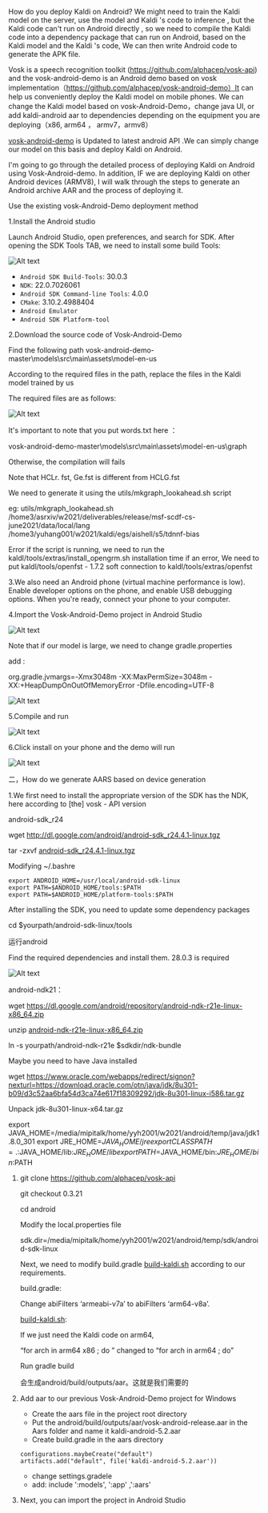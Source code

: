 How do you deploy Kaldi on Android? We might need to train the Kaldi model on the server, use the model and Kaldi 's code to inference , but the Kaldi code can't run on Android directly , so we need to compile the Kaldi code into a dependency package that can run on Android, based on the Kaldi model and the Kaldi 's code, We can then write Android code to generate the APK file.

Vosk is a speech recognition toolkit (https://github.com/alphacep/vosk-api)  and the vosk-android-demo is an Android demo based on vosk implementation（https://github.com/alphacep/vosk-android-demo）It can help us conveniently deploy the Kaldi model on mobile phones. We can change the Kaldi model based on vosk-Android-Demo，change java UI, or add kaldi-android aar to dependencies depending on the equipment you are deploying（x86, arm64 ， armv7，armv8）

[vosk-android-demo](https://github.com/alphacep/vosk-android-demo) is Updated to latest android API .We can simply change our model on this basis and deploy Kaldi on Android.

I'm going to go through the detailed process of deploying Kaldi on Android using Vosk-Android-demo. In addition, IF we are deploying Kaldi on other Android devices (ARMV8), I will walk through the steps to generate an Android archive AAR and the process of deploying it.

Use the existing vosk-Android-Demo deployment method

1.Install the Android studio

Launch Android Studio, open preferences, and search for SDK. After opening the SDK Tools TAB, we need to install some build Tools:

![Alt text](https://github.com/yuhangear/kaldi-android/blob/main/img/1.png)

- `Android SDK Build-Tools`: 30.0.3
- `NDK`: 22.0.7026061
- `Android SDK Command-line Tools`: 4.0.0
- `CMake`: 3.10.2.4988404
- `Android Emulator`
- `Android SDK Platform-tool`

2.Download the source code of Vosk-Android-Demo

Find the following path vosk-android-demo-master\models\src\main\assets\model-en-us

According to the required files in the path, replace the files in the Kaldi model trained by us

The required files are as follows:

![Alt text](https://github.com/yuhangear/kaldi-android/blob/main/img/2.png)

It's important to note that you put words.txt here ：

vosk-android-demo-master\models\src\main\assets\model-en-us\graph

Otherwise, the compilation will  fails

Note that HCLr. fst, Ge.fst is different from HCLG.fst

We need to generate it using the utils/mkgraph_lookahead.sh script

eg: utils/mkgraph_lookahead.sh /home3/asrxiv/w2021/deliverables/release/msf-scdf-cs-june2021/data/local/lang /home3/yuhang001/w2021/kaldi/egs/aishell/s5/tdnnf-bias

Error if the script is running, we need to run the kaldl/tools/extras/install_opengrm.sh  installation time if an error, We need to put kaldl/tools/openfst - 1.7.2 soft connection to kaldl/tools/extras/openfst

3.We also need an Android phone (virtual machine performance is low). Enable developer options on the phone, and enable USB debugging options. When you're ready, connect your phone to your computer.

4.Import the Vosk-Android-Demo project in Android Studio

![Alt text](https://github.com/yuhangear/kaldi-android/blob/main/img/3.png)

Note that if our model is large, we need to change gradle.properties

add :

org.gradle.jvmargs=-Xmx3048m -XX:MaxPermSize=3048m -XX:+HeapDumpOnOutOfMemoryError -Dfile.encoding=UTF-8

![Alt text](https://github.com/yuhangear/kaldi-android/blob/main/img/4.png)

5.Compile and run

![Alt text](https://github.com/yuhangear/kaldi-android/blob/main/img/5.png)

6.Click install on your phone and the demo will run

![Alt text](https://github.com/yuhangear/kaldi-android/blob/main/img/6.png)

二，How do we generate AARS based on device generation

1.We first need to install the appropriate version of the SDK has the NDK, here according to [the] vosk - API version 

android-sdk_r24

wget http://dl.google.com/android/android-sdk_r24.4.1-linux.tgz

tar -zxvf [android-sdk_r24.4.1-linux.tgz](http://dl.google.com/android/android-sdk_r24.4.1-linux.tgz)

Modifying  ~/.bashre

```
export ANDROID_HOME=/usr/local/android-sdk-linux
export PATH=$ANDROID_HOME/tools:$PATH
export PATH=$ANDROID_HOME/platform-tools:$PATH
```

After installing the SDK, you need to update some dependency packages

cd  $yourpath/android-sdk-linux/tools

运行android

Find the required dependencies and install them. 28.0.3 is required

![Alt text](https://github.com/yuhangear/kaldi-android/blob/main/img/7.png)

android-ndk21：

wget https://dl.google.com/android/repository/android-ndk-r21e-linux-x86_64.zip

unzip  [android-ndk-r21e-linux-x86_64.zip](https://dl.google.com/android/repository/android-ndk-r21e-linux-x86_64.zip)

ln -s yourpath/android-ndk-r21e  $sdkdir/ndk-bundle

Maybe  you need to have Java installed

wget  https://www.oracle.com/webapps/redirect/signon?nexturl=https://download.oracle.com/otn/java/jdk/8u301-b09/d3c52aa6bfa54d3ca74e617f18309292/jdk-8u301-linux-i586.tar.gz

Unpack jdk-8u301-linux-x64.tar.gz

export JAVA_HOME=/media/mipitalk/home/yyh2001/w2021/android/temp/java/jdk1.8.0_301 export JRE_HOME=$JAVA_HOME/jre export CLASSPATH=.:$JAVA_HOME/lib:$JRE_HOME/lib export PATH=$JAVA_HOME/bin:$JRE_HOME/bin:$PATH

1. git clone https://github.com/alphacep/vosk-api

   git checkout 0.3.21

   cd android

   Modify the local.properties file

   sdk.dir=/media/mipitalk/home/yyh2001/w2021/android/temp/sdk/android-sdk-linux

   Next, we need to modify build.gradle [build-kaldi.sh](http://build-kaldi.sh/) according to our requirements.

   build.gradle:

   Change abiFilters ‘armeabi-v7a’ to abiFilters ‘arm64-v8a’.

   [build-kaldi.sh](http://build-kaldi.sh/): 

   If we just need the Kaldi code on arm64,

   “for arch in arm64 x86 ; do ” changed to “for arch in arm64  ; do”

   Run gradle build

   会生成android/build/outputs/aar。这就是我们需要的

2. Add aar to our previous Vosk-Android-Demo project for Windows

   - Create the aars file in the project root directory
   - Put the android/build/outputs/aar/vosk-android-release.aar in the Aars folder and name it kaldi-android-5.2.aar
   - Create build.gradle in the aars directory

   ```
   configurations.maybeCreate("default")
   artifacts.add("default", file('kaldi-android-5.2.aar'))
   ```

   - change settings.gradele 
   - add: include ':models', ':app' ,':aars'

4. Next, you can import the project in Android Studio
